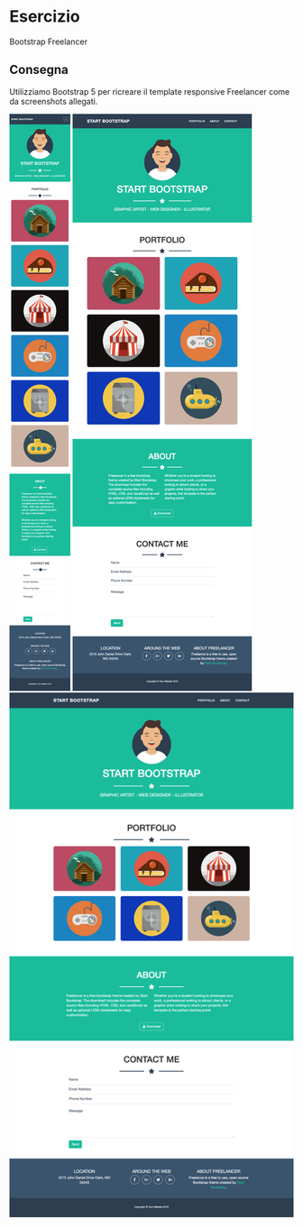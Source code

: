 # Esercizio
Bootstrap Freelancer

## Consegna
Utilizziamo Bootstrap 5 per ricreare il template responsive Freelancer come da screenshots allegati.

![Alt-text](img/layouts/smartphone.png)
![Alt-text](img/layouts/tablet.png)
![Alt-text](img/layouts/desktop.png)